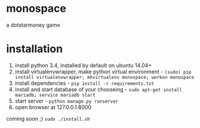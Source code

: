 # monospace
a dotstarmoney game 
# installation
1. install python 3.4, installed by default on ubuntu 14.04+ 
2. install virtualenvwrapper, make python virtual environment - ```(sudo) pip install virtualenvwrapper; mkvirtualenv monospace; workon monospace```
3. install dependencies - ```pip install -r requirements.txt```
4. install and start database of your chooseing - ```sudo apt-get install mariadb; service mariadb start```
5. start server - ```python manage.py runserver```
6. open browser at 127.0.0.1:8000

coming soon ;)
```sudo ./install.sh```
